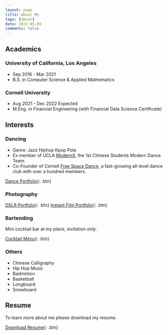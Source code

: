 ```yaml
---
layout: page
title: About Me
tags: [about]
date: 2022-05-09
comments: false
---
```


## Academics
### University of California, Los Angeles
* Sep 2016 - Mar 2021
* B.S. in Computer Science & Applied Mathematics

### Cornell University
* Aug 2021 - Dec 2022 Expected
* M.Eng. in Financial Engineering (with Financial Data Science Certificate)


## Interests
### Dancing
* Genre: Jazz Hiphop Kpop Pole
* Ex member of UCLA [ModernX](https://www.youtube.com/channel/UCB9BrzoqaHIm_H0ug1yydFQ), the 1st Chinese Students Modern Dance Team.
* Co-Founder of Cornell [Free Space Dance](https://cornell.campusgroups.com/space/club_signup), a fast-growing all-level dance club with over a hundred members.

[Dance Portfolio](https://sihanmin.github.io/dance/){: .btn}

### Photography
[DSLR Portfolio](https://sihanmin.github.io/dslr/){: .btn}
[Instant Film Portfolio](https://sihanmin.github.io/instant/){: .btn}

### Bartending
Mini cocktail bar at my place, invitation only.

[Cocktail Menu](https://sihanmin.github.io/cocktail/){: .btn}

### Others
* Chinese Calligraphy
* Hip Hop Music
* Badminton
* Basketball
* Longboard
* Snowboard


## Resume

To learn more about me please download my resume.
      
[Download Resume](https://sihanmin.github.io/assets/resume.pdf){: .btn}
